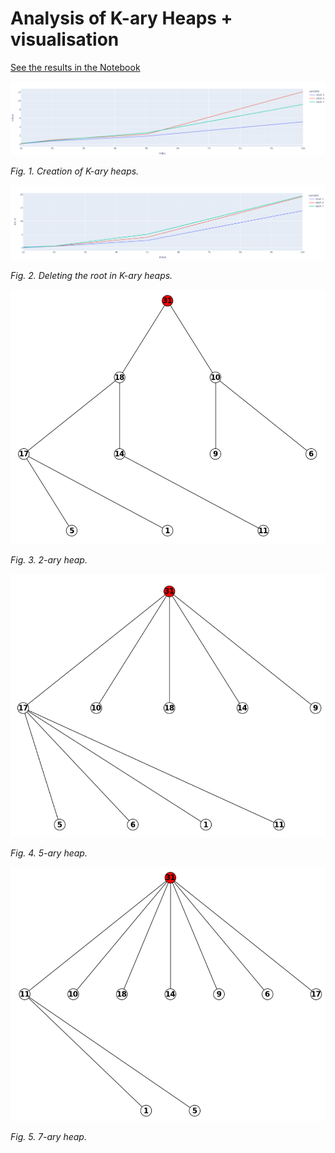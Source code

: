 # **Analysis of K-ary Heaps + visualisation**

[See the results in the Notebook](report.ipynb)

![](heaps/plot_1.png)

*Fig.  1. Creation of K-ary heaps.* 

![](heaps/plot_2.png)

*Fig.  2. Deleting the root in K-ary heaps.* 

![](heaps/plot_3.png)

*Fig.  3. 2-ary heap.* 

![](heaps/plot_4.png)

*Fig.  4. 5-ary heap.* 

![](heaps/plot_5.png)

*Fig.  5. 7-ary heap.* 
